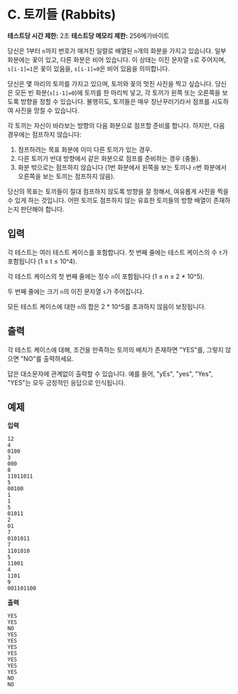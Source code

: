 # C. 토끼들 (Rabbits)

**테스트당 시간 제한:** 2초
**테스트당 메모리 제한:** 256메가바이트

당신은 1부터 `n`까지 번호가 매겨진 일렬로 배열된 `n`개의 화분을 가지고 있습니다. 일부 화분에는 꽃이 있고, 다른 화분은 비어 있습니다. 이 상태는 이진 문자열 `s`로 주어지며, `s[i-1]=1`은 꽃이 있음을, `s[i-1]=0`은 비어 있음을 의미합니다.

당신은 몇 마리의 토끼를 가지고 있으며, 토끼와 꽃의 멋진 사진을 찍고 싶습니다. 당신은 모든 빈 화분(`s[i-1]=0`)에 토끼를 한 마리씩 넣고, 각 토끼가 왼쪽 또는 오른쪽을 보도록 방향을 정할 수 있습니다. 불행히도, 토끼들은 매우 장난꾸러기라서 점프를 시도하여 사진을 망칠 수 있습니다.

각 토끼는 자신이 바라보는 방향의 다음 화분으로 점프할 준비를 합니다. 하지만, 다음 경우에는 점프하지 않습니다:

1.  점프하려는 목표 화분에 이미 다른 토끼가 있는 경우.
2.  다른 토끼가 반대 방향에서 같은 화분으로 점프를 준비하는 경우 (충돌).
3.  화분 밖으로는 점프하지 않습니다 (1번 화분에서 왼쪽을 보는 토끼나 `n`번 화분에서 오른쪽을 보는 토끼는 점프하지 않음).

당신의 목표는 토끼들이 절대 점프하지 않도록 방향을 잘 정해서, 여유롭게 사진을 찍을 수 있게 하는 것입니다. 어떤 토끼도 점프하지 않는 유효한 토끼들의 방향 배열이 존재하는지 판단해야 합니다.

## 입력

각 테스트는 여러 테스트 케이스를 포함합니다. 첫 번째 줄에는 테스트 케이스의 수 `t`가 포함됩니다 (1 ≤ t ≤ 10^4).

각 테스트 케이스의 첫 번째 줄에는 정수 `n`이 포함됩니다 (1 ≤ n ≤ 2 * 10^5).

두 번째 줄에는 크기 `n`의 이진 문자열 `s`가 주어집니다.

모든 테스트 케이스에 대한 `n`의 합은 2 * 10^5를 초과하지 않음이 보장됩니다.

## 출력

각 테스트 케이스에 대해, 조건을 만족하는 토끼의 배치가 존재하면 "YES"를, 그렇지 않으면 "NO"를 출력하세요.

답은 대소문자에 관계없이 출력할 수 있습니다. 예를 들어, "yEs", "yes", "Yes", "YES"는 모두 긍정적인 응답으로 인식됩니다.

## 예제

**입력**
```
12
4
0100
3
000
8
11011011
5
00100
1
1
5
01011
2
01
7
0101011
7
1101010
5
11001
4
1101
9
001101100
```

**출력**
```
YES
YES
NO
YES
YES
YES
YES
YES
YES
YES
NO
NO
```

